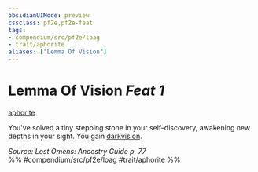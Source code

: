 ```yaml
---
obsidianUIMode: preview
cssclass: pf2e,pf2e-feat
tags:
- compendium/src/pf2e/loag
- trait/aphorite
aliases: ["Lemma Of Vision"]
---
```

# Lemma Of Vision  *Feat 1*  
[aphorite](../../Rules/traits/aphorite-loag.md)  


You've solved a tiny stepping stone in your self-discovery, awakening new depths in your sight. You gain [darkvision](../../Rules/abilities/darkvision.md).

*Source: Lost Omens: Ancestry Guide p. 77*  
%% #compendium/src/pf2e/loag #trait/aphorite %%
